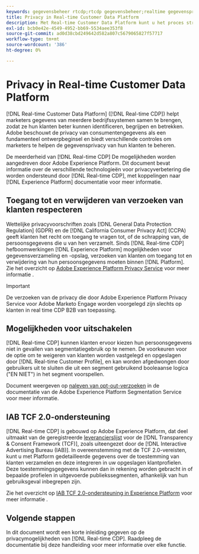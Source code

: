 ```yaml
---
keywords: gegevensbeheer rtcdp;rtcdp gegevensbeheer;realtime gegevensprofielbeheer van klanten;privacy rtcdp;rtcdp privacy
title: Privacy in Real-time Customer Data Platform
description: Met Real-time Customer Data Platform kunt u het proces stroomlijnen waarbij uw gegevensbewerkingen voldoen aan de privacyregels.
exl-id: bcb0e42e-4549-4952-bb69-5534aee353f8
source-git-commit: ad0d38cbd249642d582a807c5679065827f57717
workflow-type: tm+mt
source-wordcount: '386'
ht-degree: 0%

---
```


# Privacy in Real-time Customer Data Platform

[!DNL Real-time Customer Data Platform] ([!DNL Real-time CDP]) helpt marketers gegevens van meerdere bedrijfssystemen samen te brengen, zodat ze hun klanten beter kunnen identificeren, begrijpen en betrekken. Adobe beschouwt de privacy van consumentengegevens als een fundamenteel ontwerpbeginsel en biedt verschillende controles om marketers te helpen de gegevensprivacy van hun klanten te beheren.

De meerderheid van [!DNL Real-time CDP] De mogelijkheden worden aangedreven door Adobe Experience Platform. Dit document bevat informatie over de verschillende technologieën voor privacyverbetering die worden ondersteund door [!DNL Real-time CDP], met koppelingen naar [!DNL Experience Platform] documentatie voor meer informatie.

## Toegang tot en verwijderen van verzoeken van klanten respecteren

Wettelijke privacyvoorschriften zoals [!DNL General Data Protection Regulation] (GDPR) en de [!DNL California Consumer Privacy Act] (CCPA) geeft klanten het recht om toegang te vragen tot, of de schrapping van, de persoonsgegevens die u van hen verzamelt. Sinds [!DNL Real-time CDP] hefboomwerkingen [!DNL Experience Platform] mogelijkheden voor gegevensverzameling en -opslag, verzoeken van klanten om toegang tot en verwijdering van hun persoonsgegevens moeten binnen [!DNL Platform]. Zie het overzicht op [Adobe Experience Platform Privacy Service](../../privacy-service/home.md) voor meer informatie .

>[!IMPORTANT]
>
> De verzoeken van de privacy die door Adobe Experience Platform Privacy Service voor Adobe Marketo Engage worden voorgelegd zijn slechts op klanten in real time CDP B2B van toepassing.

## Mogelijkheden voor uitschakelen

[!DNL Real-time CDP] kunnen klanten ervoor kiezen hun persoonsgegevens niet in gevallen van segmentatiegebruik op te nemen. De voorkeuren voor de optie om te weigeren van klanten worden vastgelegd en opgeslagen door [!DNL Real-time Customer Profile], en kan worden afgedwongen door gebruikers uit te sluiten die uit een segment gebruikend booleaanse logica (&quot;EN NIET&quot;) in het segment voorspellen.

Document weergeven op [naleven van opt-out-verzoeken](../../segmentation/consents.md) in de documentatie van de Adobe Experience Platform Segmentation Service voor meer informatie.

## IAB TCF 2.0-ondersteuning

[!DNL Real-time CDP] is gebouwd op Adobe Experience Platform, dat deel uitmaakt van de geregistreerde [leverancierslijst](https://iabeurope.eu/vendor-list-tcf-v2-0/) voor de [!DNL Transparency & Consent Framework (TCF)], zoals uiteengezet door de [!DNL Interactive Advertising Bureau (IAB)]. In overeenstemming met de TCF 2.0-vereisten, kunt u met Platform gedetailleerde gegevens over de toestemming van klanten verzamelen en deze integreren in uw opgeslagen klantprofielen. Deze toestemmingsgegevens kunnen dan in rekening worden gebracht in of bepaalde profielen in uitgevoerde publiekssegmenten, afhankelijk van hun gebruiksgeval inbegrepen zijn.

Zie het overzicht op [IAB TCF 2.0-ondersteuning in Experience Platform](../../landing/governance-privacy-security/consent/iab/overview.md) voor meer informatie .

## Volgende stappen

In dit document wordt een korte inleiding gegeven op de privacymogelijkheden van [!DNL Real-time CDP]. Raadpleeg de documentatie bij deze handleiding voor meer informatie over elke functie.
